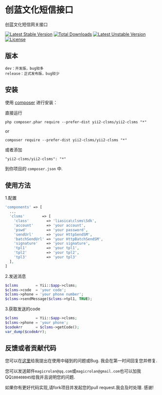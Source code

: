 创蓝文化短信接口
========
创蓝文化短信网关接口

[![Latest Stable Version](https://poser.pugx.org/liasica/yii2-clsms/v/stable)](https://packagist.org/packages/liasica/yii2-clsms) [![Total Downloads](https://poser.pugx.org/liasica/yii2-clsms/downloads)](https://packagist.org/packages/liasica/yii2-clsms) [![Latest Unstable Version](https://poser.pugx.org/liasica/yii2-clsms/v/unstable)](https://packagist.org/packages/liasica/yii2-clsms) [![License](https://poser.pugx.org/liasica/yii2-clsms/license)](https://packagist.org/packages/liasica/yii2-clsms)

版本
-----------
```
dev：开发版，bug较多
release：正式发布版，bug较少
```

安装
------------

使用 [composer](http://getcomposer.org/download/) 进行安装：

直接运行

```
php composer.phar require --prefer-dist yii2-clsms/yii2-clsms "*"
```
or
```
composer require --prefer-dist yii2-clsms/yii2-clsms "*"
```

或者添加

```
"yii2-clsms/yii2-clsms": "*"
```

到你项目的 `composer.json` 中.


使用方法
-----
1.配置
```php
'components' => [
  ...
  'clsms'        => [
    'class'        => 'liasica\clsms\Sdk',
    'account'      => 'your account',
    'pswd'         => 'your password',
    'sendUrl'      => 'your HttpSendSM',
    'batchSendUrl' => 'your HttpBatchSendSM',
    'signature'    => 'your signature',
    'tpl1'         => 'your tpl1',
    'tpl2'         => 'your tpl2',
    'tpl3'         => 'your tpl3'
  ],
]
```

2.发送消息
```php
$clsms        = Yii::$app->clsms;
$clsms->code  = 'your code';
$clsms->phone = 'your phone number';
$clsms->sendMessage($clsms->tpl1, TRUE);
```

3.获取发送的code
```php
$clsms        = Yii::$app->clsms;
$clsms->phone = 'your phone';
$codeArr      = $clsms->getCode();
var_dump($codeArr);
```


反馈或者贡献代码
--------------
您可以在[这里](https://github.com/liasica/yii2-clsms/issues)给我提出在使用中碰到的问题或Bug. 我会在第一时间回复您并修复.

您可以发送邮件`magicrolan@qq.com`或`magicrolan@gmail.com`也可以加我QQ`100408045`给我并且说明您的问题.

如果你有更好代码实现,请fork项目并发起您的pull request.我会及时处理. 感谢!
